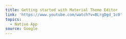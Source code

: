 ```yaml
---
title: Getting started with Material Theme Editor
link: 'https://www.youtube.com/watch?v=BLrgDgd_1c0'
topics:
  - Native App
source: Google
---
```


